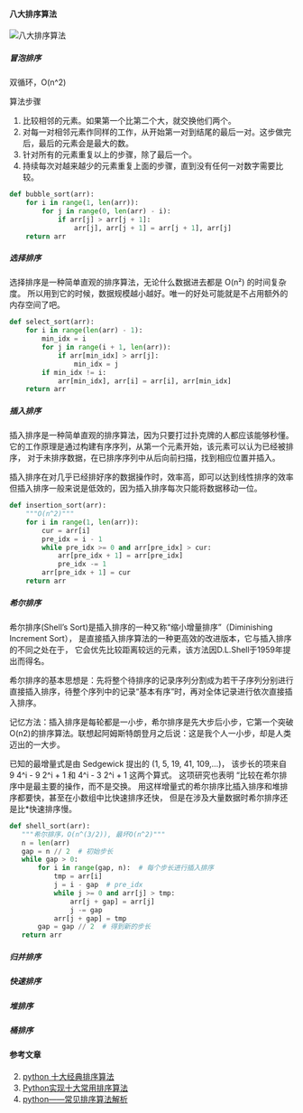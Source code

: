 #### 八大排序算法
![八大排序算法](https://mmbiz.qpic.cn/mmbiz_png/MQ4FoG1HmnIounJsWSXZfDLJt1kG3t5V5iacJHPiaa6gvfcG5GDbOQefIrpGxKyr6DrxakdY5La68OOTDUsHt8XQ/640?wx_fmt=png "测试title")

##### 冒泡排序 
双循环，O(n^2)

算法步骤
1. 比较相邻的元素。如果第一个比第二个大，就交换他们两个。
2. 对每一对相邻元素作同样的工作，从开始第一对到结尾的最后一对。这步做完后，最后的元素会是最大的数。
3. 针对所有的元素重复以上的步骤，除了最后一个。
4. 持续每次对越来越少的元素重复上面的步骤，直到没有任何一对数字需要比较。


<!-- ![冒泡排序gif](https://mmbiz.qpic.cn/mmbiz_gif/MQ4FoG1HmnIounJsWSXZfDLJt1kG3t5VL4nZJtTUPSe7voA0tTiaHt9ZDshJic0SM9bapHg31OHOGjQiclbQjl1QA/640?wx_fmt=gif) -->
```python
def bubble_sort(arr):
    for i in range(1, len(arr)):
        for j in range(0, len(arr) - i):
            if arr[j] > arr[j + 1]:
                arr[j], arr[j + 1] = arr[j + 1], arr[j]
    return arr
```

##### 选择排序
<!-- ![选择排序gif](https://img2018.cnblogs.com/blog/1356841/201810/1356841-20181014185807987-1057233489.gif) -->
选择排序是一种简单直观的排序算法，无论什么数据进去都是 O(n²) 的时间复杂度。
所以用到它的时候，数据规模越小越好。唯一的好处可能就是不占用额外的内存空间了吧。
```python
def select_sort(arr):
    for i in range(len(arr) - 1):
        min_idx = i
        for j in range(i + 1, len(arr)):
            if arr[min_idx] > arr[j]:
                min_idx = j
        if min_idx != i:
            arr[min_idx], arr[i] = arr[i], arr[min_idx]
    return arr
```

##### 插入排序
<!-- ![插入排序gif](https://img2018.cnblogs.com/blog/1356841/201810/1356841-20181014190107085-1652380825.gif) -->
插入排序是一种简单直观的排序算法，因为只要打过扑克牌的人都应该能够秒懂。
它的工作原理是通过构建有序序列，从第一个元素开始，该元素可以认为已经被排序，
对于未排序数据，在已排序序列中从后向前扫描，找到相应位置并插入。

插入排序在对几乎已经排好序的数据操作时，效率高，即可以达到线性排序的效率
但插入排序一般来说是低效的，因为插入排序每次只能将数据移动一位。
```python
def insertion_sort(arr):
    """O(n^2)"""
    for i in range(1, len(arr)):
        cur = arr[i]
        pre_idx = i - 1
        while pre_idx >= 0 and arr[pre_idx] > cur:
            arr[pre_idx + 1] = arr[pre_idx]
            pre_idx -= 1
        arr[pre_idx + 1] = cur
    return arr
```

##### 希尔排序
<!-- ![希尔排序](https://img2018.cnblogs.com/blog/1356841/201810/1356841-20181014190225518-1370369504.gif) -->
希尔排序(Shell’s Sort)是插入排序的一种又称“缩小增量排序”（Diminishing Increment Sort），
是直接插入排序算法的一种更高效的改进版本，它与插入排序的不同之处在于，
它会优先比较距离较远的元素，该方法因D.L.Shell于1959年提出而得名。

希尔排序的基本思想是：先将整个待排序的记录序列分割成为若干子序列分别进行直接插入排序，待整个序列中的记录“基本有序”时，再对全体记录进行依次直接插入排序。

记忆方法：插入排序是每轮都是一小步，希尔排序是先大步后小步，它第一个突破O(n2)的排序算法。联想起阿姆斯特朗登月之后说：这是我个人一小步，却是人类迈出的一大步。

已知的最增量式是由 Sedgewick 提出的 (1, 5, 19, 41, 109,…)，
该步长的项来自 9 4^i - 9 2^i + 1 和 4^i - 3 2^i + 1 这两个算式。
这项研究也表明 “比较在希尔排序中是最主要的操作，而不是交换。
 用这样增量式的希尔排序比插入排序和堆排序都要快，甚至在小数组中比快速排序还快，
 但是在涉及大量数据时希尔排序还是比*快速排序慢。
 
 ```python
def shell_sort(arr):
    """希尔排序，O(n^(3/2)), 最坏O(n^2)"""
    n = len(arr)
    gap = n // 2  # 初始步长
    while gap > 0:
        for i in range(gap, n):  # 每个步长进行插入排序
            tmp = arr[i]
            j = i - gap  # pre_idx
            while j >= 0 and arr[j] > tmp:
                arr[j + gap] = arr[j]
                j -= gap
            arr[j + gap] = tmp
        gap = gap // 2  # 得到新的步长
    return arr
```
##### 归并排序
##### 快速排序
##### 堆排序
##### 桶排序

#### 参考文章
2. [python 十大经典排序算法](https://www.cnblogs.com/wuxinyan/p/8615127.html)
1. [Python实现十大常用排序算法 ](https://www.sohu.com/a/304883839_571478)
2. [python——常见排序算法解析](https://www.cnblogs.com/huang-yc/p/9774287.html)
